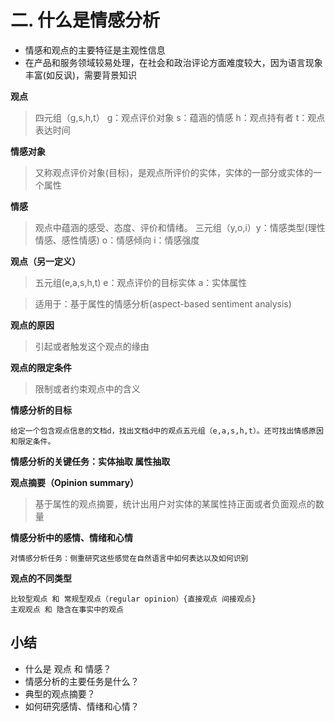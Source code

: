 # 二. 什么是情感分析

- 情感和观点的主要特征是主观性信息
- 在产品和服务领域较易处理，在社会和政治评论方面难度较大，因为语言现象丰富(如反讽)，需要背景知识


**观点**  
> 四元组（g,s,h,t） g：观点评价对象 s：蕴涵的情感 h：观点持有者 t：观点表达时间 

**情感对象**
> 又称观点评价对象(目标)，是观点所评价的实体，实体的一部分或实体的一个属性

**情感**
> 观点中蕴涵的感受、态度、评价和情绪。
> 三元组（y,o,i）y：情感类型(理性情感、感性情感) o：情感倾向 i：情感强度

**观点（另一定义）**
> 五元组(e,a,s,h,t)  e：观点评价的目标实体 a：实体属性 

> 适用于：基于属性的情感分析(aspect-based sentiment analysis)

**观点的原因**
> 引起或者触发这个观点的缘由

**观点的限定条件**
> 限制或者约束观点中的含义

**情感分析的目标**
	
	给定一个包含观点信息的文档d，找出文档d中的观点五元组（e,a,s,h,t）。还可找出情感原因和限定条件。

**情感分析的关键任务：实体抽取 属性抽取**

**观点摘要（Opinion summary）**
> 基于属性的观点摘要，统计出用户对实体的某属性持正面或者负面观点的数量

**情感分析中的感情、情绪和心情**

	对情感分析任务：侧重研究这些感觉在自然语言中如何表达以及如何识别

**观点的不同类型**
	
	比较型观点 和 常规型观点（regular opinion）{直接观点 间接观点}
	主观观点 和 隐含在事实中的观点

## 小结

- 什么是 观点 和 情感？
- 情感分析的主要任务是什么？
- 典型的观点摘要？
- 如何研究感情、情绪和心情？



